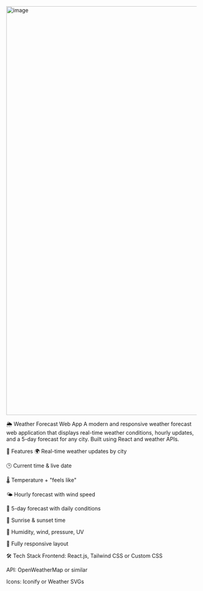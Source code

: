 <img width="1917" height="1079" alt="image" src="https://github.com/user-attachments/assets/ea3e216b-22eb-4965-9feb-b549953f24b5" />

🌦️ Weather Forecast Web App
A modern and responsive weather forecast web application that displays real-time weather conditions, hourly updates, and a 5-day forecast for any city. Built using React and weather APIs.


🚀 Features
🌍 Real-time weather updates by city

🕒 Current time & live date

🌡️ Temperature + "feels like"

🌤️ Hourly forecast with wind speed

📅 5-day forecast with daily conditions

🌅 Sunrise & sunset time

💨 Humidity, wind, pressure, UV

📱 Fully responsive layout

🛠️ Tech Stack
Frontend: React.js, Tailwind CSS or Custom CSS

API: OpenWeatherMap or similar

Icons: Iconify or Weather SVGs
